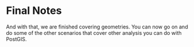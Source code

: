 # Final Notes 

And with that, we are finished covering geometries. You can now go on and do some of the other 
scenarios that cover other analysis you can do with PostGIS.